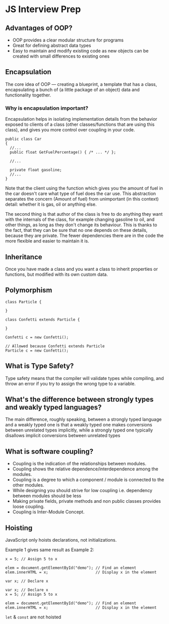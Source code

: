 # JS Interview Prep

## Advantages of OOP?

- OOP provides a clear modular structure for programs
- Great for defining abstract data types
- Easy to maintain and modify existing code as new objects
  can be created with small differences to existing ones

## Encapsulation

The core idea of OOP — creating a blueprint, a template that has a class, encapsulating a
bunch of (a little package of an object) data and functionality together.

### Why is encapsulation important?

Encapsulation helps in isolating implementation details from the behavior exposed to clients of a class (other classes/functions that are using this class), and gives you more control over coupling in your code.

```
public class Car
{
  //...
  public float GetFuelPercentage() { /* ... */ };

  //...

  private float gasoline;
  //...
}
```

Note that the client using the function which gives you the amount of fuel in the car doesn't care what type of fuel does the car use. This abstraction separates the concern (Amount of fuel) from unimportant (in this context) detail: whether it is gas, oil or anything else.

The second thing is that author of the class is free to do anything they want with the internals of the class, for example changing gasoline to oil, and other things, as long as they don't change its behaviour. This is thanks to the fact, that they can be sure that no one depends on these details, because they are private. The fewer dependencies there are in the code the more flexible and easier to maintain it is.

## Inheritance

Once you have made a class and you want a class to inherit properties or functions, but modified
with its own custom data.

## Polymorphism

```
class Particle {

}

class Confetti extends Particle {

}

Confetti c = new Confetti();

// Allowed because Confetti extends Particle
Particle c = new Confetti();
```

## What is Type Safety?

Type safety means that the compiler will validate types while compiling, and throw an error if you try to assign the wrong type to a variable.

## What's the difference between strongly types and weakly typed languages?

The main difference, roughly speaking, between a strongly typed language and a weakly typed one is that a weakly typed one makes conversions between unrelated types implicitly, while a strongly typed one typically disallows implicit conversions between unrelated types

## What is software coupling?

- Coupling is the indication of the relationships between modules.
- Coupling shows the relative dependence/interdependence among the modules.
- Coupling is a degree to which a component / module is connected to the other modules.
- While designing you should strive for low coupling i.e. dependency between modules should be less
- Making private fields, private methods and non public classes provides loose coupling.
- Coupling is Inter-Module Concept.

## Hoisting

JavaScript only hoists declarations, not initializations.

Example 1 gives same result as Example 2:

```
x = 5; // Assign 5 to x

elem = document.getElementById("demo"); // Find an element
elem.innerHTML = x;                     // Display x in the element

var x; // Declare x
```

```
var x; // Declare x
x = 5; // Assign 5 to x

elem = document.getElementById("demo"); // Find an element
elem.innerHTML = x;                     // Display x in the element
```

`let` & `const` are not hoisted
